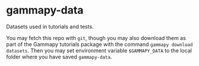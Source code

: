 # gammapy-data

Datasets used in tutorials and tests.

You may fetch this repo with `git`, though you may also download them as part of the Gammapy tutorials package with the command `gammapy download datasets`. Then you may set environment variable `$GAMMAPY_DATA` to the local folder where you have saved `gammapy-data`.

